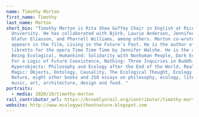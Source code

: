 ```yaml
---
name: Timothy Morton
first_name: Timothy
last_name: Morton
short_bio: "Timothy Morton is Rita Shea Guffey Chair in English at Rice
  University. He has collaborated with Björk, Laurie Anderson, Jennifer Walshe,
  Olafur Eliasson, and Pharrell Williams, among others. Morton co-wrote and
  appears in the film, Living in the Future’s Past. He is the author of the
  libretto for the opera Time Time Time by Jennifer Walshe. He is the author of
  Being Ecological, Humankind: Solidarity with Nonhuman People, Dark Ecology:
  For a Logic of Future Coexistence, Nothing: Three Inquiries in Buddhism,
  Hyperobjects: Philosophy and Ecology after the End of the World, Realist
  Magic: Objects, Ontology, Causality, The Ecological Thought, Ecology without
  Nature, eight other books and 250 essays on philosophy, ecology, literature,
  music, art, architecture, design and food. "
portraits:
  - media: 2020/10/timothy-morton
rail_contributor_url: https://brooklynrail.org/contributor/timothy-morton
website: http://www.ecologywithoutnature.blogspot.com
---
```

